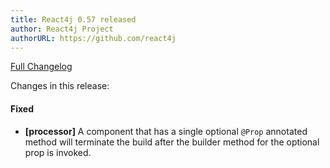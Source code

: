 ```yaml
---
title: React4j 0.57 released
author: React4j Project
authorURL: https://github.com/react4j
---
```


[Full Changelog](https://github.com/react4j/react4j/compare/v0.56...v0.57)

Changes in this release:

#### Fixed
* **\[processor\]** A component that has a single optional `@Prop` annotated method will terminate the build after
  the builder method for the optional prop is invoked.
